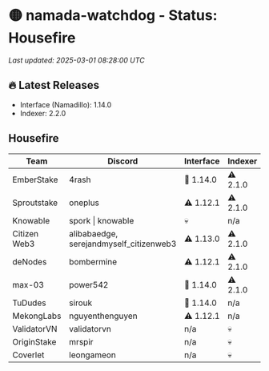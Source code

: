 # 🟡 namada-watchdog - Status: Housefire

_Last updated: 2025-03-01 08:28:00 UTC_

## 🔥 Latest Releases
- Interface (Namadillo): 1.14.0
- Indexer: 2.2.0

## Housefire
| Team | Discord | Interface | Indexer |
|------|---------|-----------|---------|
| EmberStake | 4rash | 🎉 1.14.0 | ⚠️ 2.1.0 |
| Sproutstake | oneplus | ⚠️ 1.12.1 | ⚠️ 2.1.0 |
| Knowable | spork \| knowable | 💀 | n/a |
| Citizen Web3 | alibabaedge, serejandmyself_citizenweb3 | ⚠️ 1.13.0 | ⚠️ 2.1.0 |
| deNodes | bombermine | ⚠️ 1.12.1 | ⚠️ 2.1.0 |
| max-03 | power542 | 🎉 1.14.0 | ⚠️ 2.1.0 |
| TuDudes | sirouk | 🎉 1.14.0 | n/a |
| MekongLabs | nguyenthenguyen | ⚠️ 1.12.1 | n/a |
| ValidatorVN | validatorvn | n/a | 💀 |
| OriginStake | mrspir | n/a | 💀 |
| Coverlet | leongameon | n/a | 💀 |